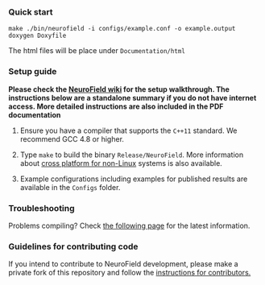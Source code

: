 ### Quick start

    make ./bin/neurofield -i configs/example.conf -o example.output
    doxygen Doxyfile
    
The html files will be place under `Documentation/html`
### Setup guide

**Please check the [NeuroField wiki](https://github.com/BrainDynamicsUSYD/neurofield/wiki) for the setup walkthrough. The instructions below are a standalone summary if you do not have internet access. More detailed instructions are also included in the PDF documentation**

1. Ensure you have a compiler that supports the `C++11` standard. We recommend GCC 4.8 or higher.

2. Type `make` to build the binary `Release/NeuroField`. More information about [cross platform for non-Linux](https://github.com/BrainDynamicsUSYD/neurofield/wiki/Cross-platform-support) systems is also available. 

3. Example configurations including examples for published results are available in the `Configs` folder.

### Troubleshooting

Problems compiling? Check [the following page](https://github.com/BrainDynamicsUSYD/neurofield/wiki/Troubleshooting) for the latest information.

### Guidelines for contributing code

If you intend to contribute to NeuroField development, please make a private fork of this repository and follow the [instructions for contributors.](https://github.com/BrainDynamicsUSYD/neurofield/wiki/How-to-contribute-code-to-NeuroField)
